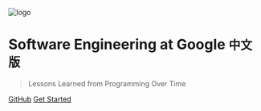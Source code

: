 ![logo](swe_at_google.2.cover.jpg ':size=20%')


# Software Engineering at Google <small>中文版</small>

> Lessons Learned from Programming Over Time


[GitHub](https://github.com/qiangmzsx/Software-Engineering-at-Google)
[Get Started](#software-engineering-at-google)
